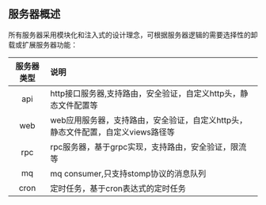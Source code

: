 ## 服务器概述
所有服务器采用模块化和注入式的设计理念，可根据服务器逻辑的需要选择性的卸载或扩展服务器功能：

|服务器类型|说明|
|:------:|:------|
|api|http接口服务器,支持路由，安全验证，自定义http头，静态文件配置等|
|web|web应用服务器，支持路由，安全验证，自定义http头，静态文件配置，自定义views路径等|
|rpc|rpc服务器，基于grpc实现，支持路由，安全验证，限流等|
|mq|mq consumer,只支持stomp协议的消息队列|
|cron|定时任务，基于cron表达式的定时任务|